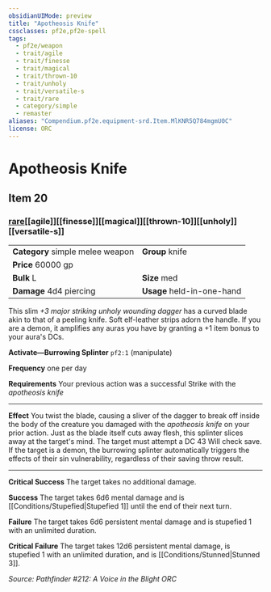 ```yaml
---
obsidianUIMode: preview
title: "Apotheosis Knife"
cssclasses: pf2e,pf2e-spell
tags:
  - pf2e/weapon
  - trait/agile
  - trait/finesse
  - trait/magical
  - trait/thrown-10
  - trait/unholy
  - trait/versatile-s
  - trait/rare
  - category/simple
  - remaster
aliases: "Compendium.pf2e.equipment-srd.Item.MlKNR5Q784mgmU0C"
license: ORC
---
```

# Apotheosis Knife
## Item 20
### [rare](rare "Rare Rarity Trait")[[agile]][[finesse]][[magical]][[thrown-10]][[unholy]][[versatile-s]]

|  |  |
| -- | -- |
| **Category** simple melee weapon | **Group** knife |
| **Price** 60000 gp |  |
| **Bulk** L | **Size** med |
| **Damage** 4d4 piercing  | **Usage** held-in-one-hand |



This slim _+3 major striking unholy wounding dagger_ has a curved blade akin to that of a peeling knife. Soft elf-leather strips adorn the handle. If you are a demon, it amplifies any auras you have by granting a +1 item bonus to your aura's DCs.

**Activate—Burrowing Splinter** `pf2:1` (manipulate)

**Frequency** one per day

**Requirements** Your previous action was a successful Strike with the _apotheosis knife_

* * *

**Effect** You twist the blade, causing a sliver of the dagger to break off inside the body of the creature you damaged with the _apotheosis knife_ on your prior action. Just as the blade itself cuts away flesh, this splinter slices away at the target's mind. The target must attempt a DC 43 Will check save. If the target is a demon, the burrowing splinter automatically triggers the effects of their sin vulnerability, regardless of their saving throw result.

* * *

**Critical Success** The target takes no additional damage.

**Success** The target takes 6d6 mental damage and is [[Conditions/Stupefied|Stupefied 1]] until the end of their next turn.

**Failure** The target takes 6d6 persistent mental damage and is stupefied 1 with an unlimited duration.

**Critical Failure** The target takes 12d6 persistent mental damage, is stupefied 1 with an unlimited duration, and is [[Conditions/Stunned|Stunned 3]].

*Source: Pathfinder #212: A Voice in the Blight*
*ORC*